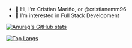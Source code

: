 - 👋 Hi, I’m Cristian Mariño, or @cristianemm96
- 👀 I’m interested in Full Stack Development

[![Anurag's GitHub stats](https://github-readme-stats.vercel.app/api?username=cristianemm96&show_icons=true&theme=tokyonight)](https://github.com/anuraghazra/github-readme-stats)

[![Top Langs](https://github-readme-stats.vercel.app/api/top-langs/?username=cristianemm96)](https://github.com/anuraghazra/github-readme-stats)
